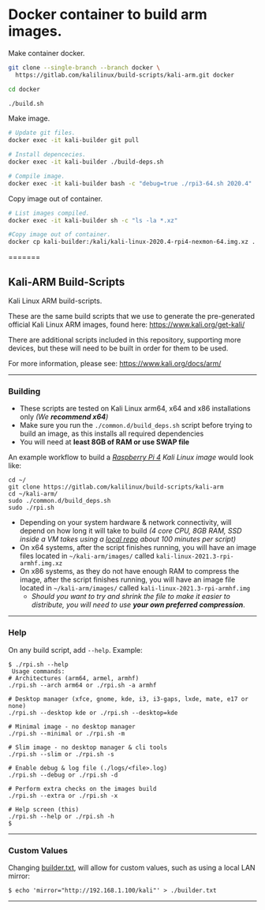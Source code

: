 # Docker container to build arm images.

Make container docker.
```bash
git clone --single-branch --branch docker \
  https://gitlab.com/kalilinux/build-scripts/kali-arm.git docker

cd docker

./build.sh
```

Make image.
```bash
# Update git files.
docker exec -it kali-builder git pull

# Install depencecies.
docker exec -it kali-builder ./build-deps.sh

# Compile image.
docker exec -it kali-builder bash -c "debug=true ./rpi3-64.sh 2020.4"
```

Copy image out of container.
```bash
# List images compiled.
docker exec -it kali-builder sh -c "ls -la *.xz"

#Copy image out of container.
docker cp kali-builder:/kali/kali-linux-2020.4-rpi4-nexmon-64.img.xz .
```
=======
## Kali-ARM Build-Scripts

Kali Linux ARM build-scripts.

These are the same build scripts that we use to generate the pre-generated official Kali Linux ARM images, found here: https://www.kali.org/get-kali/

There are additional scripts included in this repository, supporting more devices, but these will need to be built in order for them to be used.

For more information, please see: https://www.kali.org/docs/arm/

- - -

### Building

- These scripts are tested on Kali Linux arm64, x64 and x86 installations only _(We **recommend x64**)_
- Make sure you run the `./common.d/build_deps.sh` script before trying to build an image, as this installs all required dependencies
- You will need at **least 8GB of RAM or use SWAP file**

An example workflow to build a _[Raspberry Pi 4](https://www.kali.org/docs/arm/raspberry-pi-4/) Kali Linux image_ would look like:

```
cd ~/
git clone https://gitlab.com/kalilinux/build-scripts/kali-arm
cd ~/kali-arm/
sudo ./common.d/build_deps.sh
sudo ./rpi.sh
```

- Depending on your system hardware & network connectivity, will depend on how long it will take to build _(4 core CPU, 8GB RAM, SSD inside a VM takes using a [local repo](https://www.kali.org/docs/community/setting-up-a-kali-linux-mirror/) about 100 minutes per script)_
- On x64 systems, after the script finishes running, you will have an image files located in `~/kali-arm/images/` called `kali-linux-2021.3-rpi-armhf.img.xz`
- On x86 systems, as they do not have enough RAM to compress the image, after the script finishes running, you will have an image file located in `~/kali-arm/images/` called `kali-linux-2021.3-rpi-armhf.img`
  - _Should you want to try and shrink the file to make it easier to distribute, you will need to use **your own preferred compression**_.

- - -

### Help

On any build script, add `--help`. Example:

```
$ ./rpi.sh --help
 Usage commands:
# Architectures (arm64, armel, armhf)
./rpi.sh --arch arm64 or ./rpi.sh -a armhf

# Desktop manager (xfce, gnome, kde, i3, i3-gaps, lxde, mate, e17 or none)
./rpi.sh --desktop kde or ./rpi.sh --desktop=kde

# Minimal image - no desktop manager
./rpi.sh --minimal or ./rpi.sh -m

# Slim image - no desktop manager & cli tools
./rpi.sh --slim or ./rpi.sh -s

# Enable debug & log file (./logs/<file>.log)
./rpi.sh --debug or ./rpi.sh -d

# Perform extra checks on the images build
./rpi.sh --extra or ./rpi.sh -x

# Help screen (this)
./rpi.sh --help or ./rpi.sh -h
$
```

- - -

### Custom Values

Changing [builder.txt](builder.txt.example), will allow for custom values, such as using a local LAN mirror:

```
$ echo 'mirror="http://192.168.1.100/kali"' > ./builder.txt
```

- - -